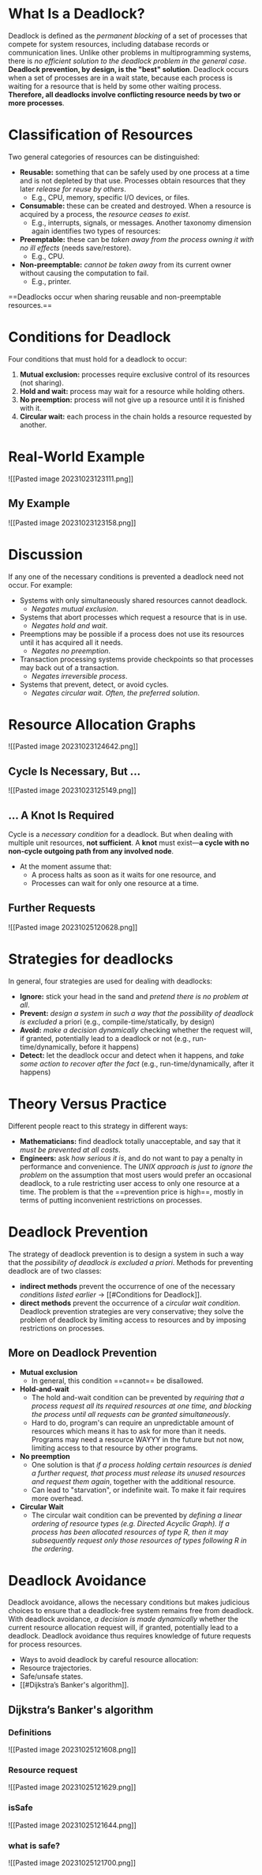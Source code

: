# What Is a Deadlock?
Deadlock is defined as the *permanent blocking* of a set of processes that compete for system resources, including database records or communication lines. 
Unlike other problems in multiprogramming systems, there is *no efficient solution to the deadlock problem in the general case*. 
**Deadlock prevention, by design, is the "best" solution**. 
Deadlock occurs when a set of processes are in a wait state, because each process is waiting for a resource that is held by some other waiting process. **Therefore, all deadlocks involve conflicting resource needs by two or more processes**.
# Classification of Resources
Two general categories of resources can be distinguished:
- **Reusable:** something that can be safely used by one process at a time and is not depleted by that use. Processes obtain resources that they later *release for reuse by others*. 
	- E.g., CPU, memory, specific I/O devices, or files.
- **Consumable:** these can be created and destroyed. When a resource is acquired by a process, the *resource ceases to exist*. 
	- E.g., interrupts, signals, or messages.
Another taxonomy dimension again identifies two types of resources:
- **Preemptable:** these can be *taken away from the process owning it with no ill effects* (needs save/restore).
	- E.g., CPU.
- **Non-preemptable:** *cannot be taken away* from its current owner without causing the computation to fail. 
	- E.g., printer.

==Deadlocks occur when sharing reusable and non-preemptable resources.==
# Conditions for Deadlock
Four conditions that must hold for a deadlock to occur:
1. **Mutual exclusion:** processes require exclusive control of its resources (not sharing).
2. **Hold and wait:** process may wait for a resource while holding others.
3. **No preemption:** process will not give up a resource until it is finished with it.
4. **Circular wait:** each process in the chain holds a resource requested by another.
# Real-World Example
![[Pasted image 20231023123111.png]]
## My Example
![[Pasted image 20231023123158.png]]
# Discussion
If any one of the necessary conditions is prevented a deadlock need not occur. For example:
- Systems with only simultaneously shared resources cannot deadlock.
	- *Negates mutual exclusion*.
- Systems that abort processes which request a resource that is in use.
	- *Negates hold and wait*.
- Preemptions may be possible if a process does not use its resources until it has acquired all it needs.
	- *Negates no preemption*.
- Transaction processing systems provide checkpoints so that processes may back out of a transaction.
	- *Negates irreversible process*.
- Systems that prevent, detect, or avoid cycles.
	- *Negates circular wait. Often, the preferred solution*.

# Resource Allocation Graphs
![[Pasted image 20231023124642.png]]

## Cycle Is Necessary, But ...
![[Pasted image 20231023125149.png]]
## … A Knot Is Required
Cycle is a *necessary condition* for a deadlock. But when dealing with multiple unit resources, **not sufficient**.
A **knot** must exist—**a cycle with no non-cycle outgoing path from any involved node**.
- At the moment assume that:
	- A process halts as soon as it waits for one resource, and
	- Processes can wait for only one resource at a time.
## Further Requests
![[Pasted image 20231025120628.png]]
# Strategies for deadlocks
In general, four strategies are used for dealing with deadlocks:
- **Ignore:** stick your head in the sand and *pretend there is no problem at all*.
- **Prevent:** *design a system in such a way that the possibility of deadlock is excluded* a priori (e.g., compile-time/statically, by design)
- **Avoid:** *make a decision dynamically* checking whether the request will, if granted, potentially lead to a deadlock or not (e.g., run-time/dynamically, before it happens)
- **Detect:** let the deadlock occur and detect when it happens, and *take some action to recover after the fact* (e.g., run-time/dynamically, after it happens)
# Theory Versus Practice
Different people react to this strategy in different ways:
- **Mathematicians:** find deadlock totally unacceptable, and say that it *must be prevented at all costs*.
- **Engineers:** ask *how serious it is*, and do not want to pay a penalty in performance and convenience.
The *UNIX approach is just to ignore the problem* on the assumption that most users would prefer an occasional deadlock, to a rule restricting user access to only one resource at a time. 
The problem is that the ==prevention price is high==, mostly in terms of putting inconvenient restrictions on processes.
# Deadlock Prevention
The strategy of deadlock prevention is to design a system in such a way that the *possibility of deadlock is excluded a priori*. Methods for preventing deadlock are of two classes:
- **indirect methods** prevent the occurrence of one of the necessary *conditions listed earlier* -> [[#Conditions for Deadlock]].
- **direct methods** prevent the occurrence of a *circular wait condition*.
Deadlock prevention strategies are very conservative; they solve the problem of deadlock by limiting access to resources and by imposing restrictions on processes.
## More on Deadlock Prevention
- **Mutual exclusion**
	- In general, this condition ==cannot== be disallowed.
- **Hold-and-wait**
	- The hold and-wait condition can be prevented by *requiring that a process request all its required resources at one time, and blocking the process until all requests can be granted simultaneously*.
	- Hard to do, program's can require an unpredictable amount of resources which means it has to ask for more than it needs. Programs may need a resource WAYYY in the future but not now, limiting access to that resource by other programs.
- **No preemption**
	- One solution is that *if a process holding certain resources is denied a further request, that process must release its unused resources and request them again*, together with the additional resource.
	- Can lead to "starvation", or indefinite wait. To make it fair requires more overhead.
- **Circular Wait**
	- The circular wait condition can be prevented by *defining a linear ordering of resource types (e.g. Directed Acyclic Graph). If a process has been allocated resources of type R, then it may subsequently request only those resources of types following R in the ordering*.

# Deadlock Avoidance
Deadlock avoidance, allows the necessary conditions but makes judicious choices to ensure that a deadlock-free system remains free from deadlock. With deadlock avoidance, *a decision is made dynamically* whether the current resource allocation request will, if granted, potentially lead to a deadlock. Deadlock avoidance thus requires knowledge of future requests for process resources.
- Ways to avoid deadlock by careful resource allocation:
- Resource trajectories.
- Safe/unsafe states.
- [[#Dijkstra’s Banker's algorithm]].
## Dijkstra’s Banker's algorithm
### Definitions
![[Pasted image 20231025121608.png]]
### Resource request
![[Pasted image 20231025121629.png]]
### isSafe
![[Pasted image 20231025121644.png]]
### what is safe?
![[Pasted image 20231025121700.png]]
